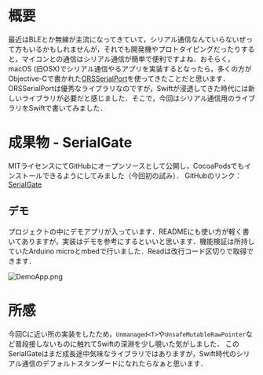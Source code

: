 <!-- title:Swift：macOS用のシリアル通信ライブラリを作った（CocoaPods公開） -->
# 概要
最近はBLEとか無線が主流になってきていて，シリアル通信なんていらないぜって方もいるかもしれませんが，それでも開発機やプロトタイピングだったりすると，マイコンとの通信はシリアル通信が簡単で便利ですよね．おそらく，macOS (旧OSX)でシリアル通信やるアプリを実装するとなったら，多くの方がObjective-Cで書かれた[ORSSerialPort](https://github.com/armadsen/ORSSerialPort)を使ってきたことだと思います．ORSSerialPortは優秀なライブラリなのですが，Swiftが浸透してきた時代には新しいライブラリが必要だと感じました．そこで，今回はシリアル通信用のライブラリをSwiftで書いてみました．


# 成果物 - SerialGate
MITライセンスにてGitHubにオープンソースとして公開し，CocoaPodsでもインストールできるようにしてみました（今回初の試み）．
GitHubのリンク：[SerialGate](https://github.com/Kyome22/SerialGate)

## デモ
プロジェクトの中にデモアプリが入っています．READMEにも使い方が軽く書いてありますが，実装はデモを参考にするといいと思います．機能検証は所持していたArduino microとmbedで行いました．Readは改行コード区切りで取得できます．

![DemoApp.png](./images/6c427bed-396c-4af1-6521-0e5b8e42e57f.png)

# 所感
今回Cに近い所の実装をしたため，`Unmanaged<T>`や`UnsafeMutableRawPointer`など普段接しないものに触れてSwiftの深淵を少し覗いた気がしました．
このSerialGateはまだ成長途中気味なライブラリではありますが，Swift時代のシリアル通信のデフォルトスタンダードになれたらなぁと思います．
